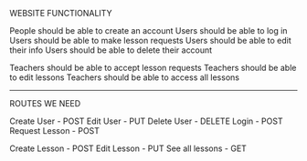 
WEBSITE FUNCTIONALITY

People should be able to create an account
Users should be able to log in
Users should be able to make lesson requests
Users should be able to edit their info
Users should be able to delete their account

Teachers should be able to accept lesson requests
Teachers should be able to edit lessons
Teachers should be able to access all lessons

-----------------------------------

ROUTES WE NEED

Create User - POST
Edit User - PUT
Delete User - DELETE
Login - POST
Request Lesson - POST

Create Lesson - POST
Edit Lesson - PUT
See all lessons - GET

